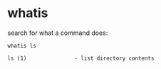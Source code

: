 # whatis

search for what a command does:

```
whatis ls

ls (1)               - list directory contents
```
